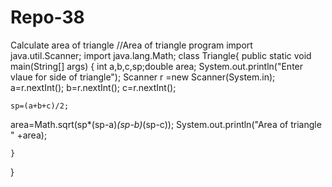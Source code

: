 # Repo-38
Calculate area of triangle
//Area of triangle program
import java.util.Scanner;
import java.lang.Math;
class Triangle{
    public static void main(String[] args) {
    int a,b,c,sp;double area;
    System.out.println("Enter vlaue for side of triangle");
    Scanner r =new Scanner(System.in);
    a=r.nextInt();
    b=r.nextInt();
    c=r.nextInt();
    
    sp=(a+b+c)/2;
    
   area=Math.sqrt(sp*(sp-a)*(sp-b)*(sp-c));
   System.out.println("Area of triangle " +area);
    
    }
}

